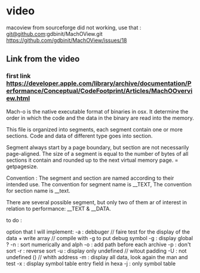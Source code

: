 # video

macoview from sourceforge did not working, use that :
git@github.com:gdbinit/MachOView.git
https://github.com/gdbinit/MachOView/issues/18



## Link from the video

### first link https://developer.apple.com/library/archive/documentation/Performance/Conceptual/CodeFootprint/Articles/MachOOverview.html
Mach-o is the native executable format of binaries in osx.
It determine the order in which the code and the data in the binary are read
into the memory.

This file is organized into segments, each segment contain one or more sections.
Code and data of different type goes into section.

Segment always start by a page boundary, but section are not necessarily page-aligned.
The size of a segment is equal to the number of bytes of all sections it contain
and rounded up to the next virtual memory page. = getpagesize.

Convention :
The segment and section are named according to their intended use.
The convention for segment name is __TEXT,
The convention for section name is __text.

There are several possible segment, but only two of them ar of interest
in relation to performance: __TEXT & __DATA.


to do : 

option that I will implement:
-a : debbuger // faire test for the display of the data + write array
     // compile with -g to put debug symbol
-g : display global ? 
-n : sort numerically and alph
-o : add path before each archive
-p : don't sort
-r : reverse sort
-u : display only undefined // witout padding
-U : not undefined () // whith address
-m : display all data, look again the man and test
-x : display symbol table entry field in hexa
-j : only symbol table
 





